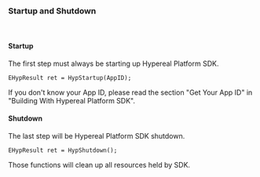 
### Startup and Shutdown

<br>

#### Startup
The first step must always be starting up Hypereal Platform SDK.

```
EHypResult ret = HypStartup(AppID);
``` 

If you don't know your App ID, please read the section "Get Your App ID" in "Building With Hypereal Platform SDK".

#### Shutdown

The last step will be Hypereal Platform SDK shutdown.

```
EHypResult ret = HypShutdown();
```

Those functions will clean up all resources held by SDK.